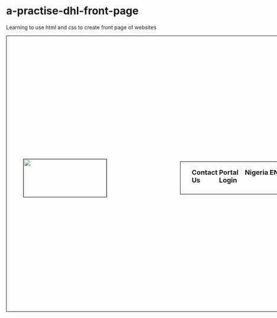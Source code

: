 # a-practise-dhl-front-page
Learning to use html and css to create front page of websites
<style>
.head
{
    height: 18vh;
    width: 100vw;
    padding: 1.5rem 2.8rem 0;
    display: flex;
    justify-content:space-between;
    align-items: center;
}
.logoo
{
    height: auto;
    max-height: 6.4rem;
    width: 14rem;
}

.first-list
{
    display: flex;
    flex-direction: row;
list-style-type: none;
padding-right: 1px;
}
.contact
{
    width: 35%;
}
.border
{
    border: 1px solid black;
}
.pr
{
    padding-right: 4px;
}
</style>

<!DOCTYPE html>
<html lang="en">
<head>
    <meta charset="UTF-8">
    <meta http-equiv="X-UA-Compatible" content="IE=edge">
    <meta name="viewport" content="width=device-width, initial-scale=1.0">
    <title>Document</title>
    <link rel="stylesheet" href="./dhl-practise.css">
    <link rel="stylesheet" href="./normalize.css">
</head>
<body>
    <div class="head border">
    <div class="logo border"><img class="logoo" src="dhl.svg" alt=""> </div>
    <div class="contact border">
        <ul class="first-list pr" style="font-weight:bold; font-size: large;">
            <li class="pr">Contact Us</li>
            <li class="pr">Portal Login</li>
            <li class="pr">Nigeria</li>
            <li class="pr"><b>EN</b></li>
            <li>&#128269 Search</li>
        </ul>
    </div>
    <div class="track"></div>
</div>
</body>
</html>
